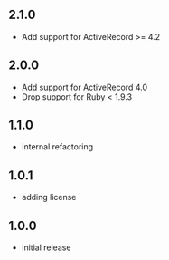 ## 2.1.0
 * Add support for ActiveRecord >= 4.2

## 2.0.0
 * Add support for ActiveRecord 4.0
 * Drop support for Ruby < 1.9.3

## 1.1.0
 * internal refactoring

## 1.0.1
 * adding license

## 1.0.0
 * initial release
